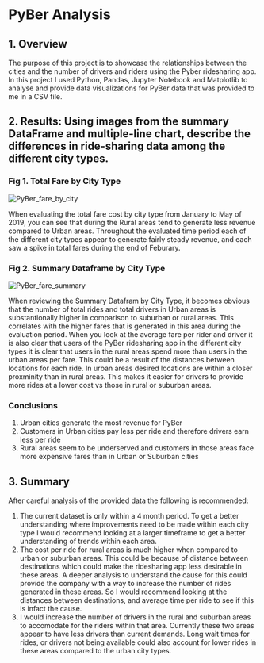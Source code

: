 # PyBer Analysis

## 1. Overview

The purpose of this project is to showcase the relationships between the cities and the number of drivers and riders using the Pyber ridesharing app. In this project I used Python, Pandas, Jupyter Notebook and Matplotlib to analyse and provide data visualizations for PyBer data that was provided to me in a CSV file. 

## 2. Results: Using images from the summary DataFrame and multiple-line chart, describe the differences in ride-sharing data among the different city types.

### Fig 1. Total Fare by City Type
![PyBer_fare_by_city]()

When evaluating the total fare cost by city type from January to May of 2019, you can see that during the Rural areas tend to generate less revenue compared to Urban areas. Throughout the evaluated time period each of the different city types appear to generate fairly steady revenue, and each saw a spike in total fares during the end of Feburary. 

### Fig 2. Summary Dataframe by City Type
![PyBer_fare_summary]( )

When reviewing the Summary Datafram by City Type, it becomes obvious that the number of total rides and total drivers in Urban areas is substantionally higher in comparison to suburban or rural areas. This correlates with the higher fares that is generated in this area during the evaluation period. When you look at the average fare per rider and driver it is also clear that users of the PyBer ridesharing app in the different city types it is clear that users in the rural areas spend more than users in the urban areas per fare. This could be a result of the distances between locations for each ride. In urban areas desired locations are within a closer proxminity than in rural areas. This makes it easier for drivers to provide more rides at a lower cost vs those in rural or suburban areas.

### **Conclusions**

1. Urban cities generate the most revenue for PyBer
2. Customers in Urban cities pay less per ride and therefore drivers earn less per ride
3. Rural areas seem to be underserved and customers in those areas face more expensive fares than in Urban or Suburban cities

## 3. Summary

After careful analysis of the provided data the following is recommended:

1. The current dataset is only within a 4 month period. To get a better understanding where improvements need to be made within each city type I would recommend looking at a larger timeframe to get a better understanding of trends within each area.
2. The cost per ride for rural areas is much higher when compared to urban or suburban areas. This could be because of distance between destinations which could make the ridesharing app less desirable in these areas. A deeper analysis to understand the cause for this could provide the company with a way to increase the number of rides generated in these areas. So I would recommend looking at the distances between destinations, and average time per ride to see if this is infact the cause.
3. I would increase the number of drivers in the rural and suburban areas to accomodate for the riders within that area. Currently these two areas appear to have less drivers than current demands. Long wait times for rides, or drivers not being available could also account for lower rides in these areas compared to the urban city types. 

 
